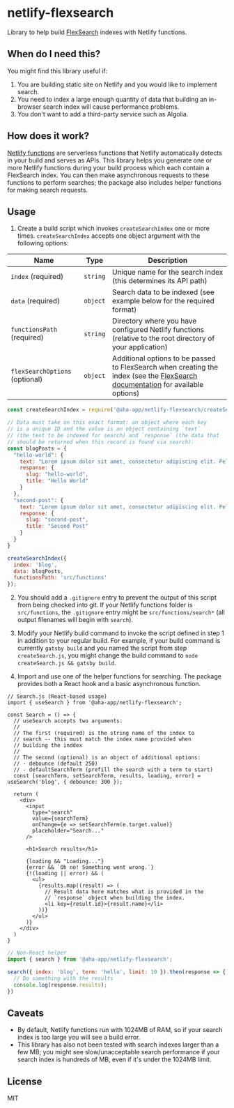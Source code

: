 # netlify-flexsearch

Library to help build [FlexSearch](https://github.com/nextapps-de/flexsearch) indexes with Netlify functions.

## When do I need this?

You might find this library useful if:

1. You are building static site on Netlify and you would like to implement search.
2. You need to index a large enough quantity of data that building an in-browser search index will cause performance problems.
3. You don't want to add a third-party service such as Algolia.

## How does it work?

[Netlify functions](https://www.netlify.com/products/functions) are serverless functions that Netlify automatically detects in your build and serves as APIs. This library helps you generate one or more Netlify functions during your build process which each contain a FlexSearch index. You can then make asynchronous requests to these functions to perform searches; the package also includes helper functions for making search requests.

## Usage

1. Create a build script which invokes `createSearchIndex` one or more times. `createSearchIndex` accepts one object argument with the following options:

| Name | Type | Description |
| --- | --- | --- |
| `index` (required) | `string` | Unique name for the search index (this determines its API path) |
| `data` (required) | `object` | Search data to be indexed (see example below for the required format) |
| `functionsPath` (required) | `string` | Directory where you have configured Netlify functions (relative to the root directory of your application) |
| `flexSearchOptions` (optional) | `object` | Additional options to be passed to FlexSearch when creating the index (see the [FlexSearch documentation](https://github.com/nextapps-de/flexsearch#flexsearch.create) for available options) |

```javascript
const createSearchIndex = require('@aha-app/netlify-flexsearch/createSearchIndex');

// Data must take on this exact format: an object where each key
// is a unique ID and the value is an object containing `text`
// (the text to be indexed for search) and `response` (the data that
// should be returned when this record is found via search).
const blogPosts = {
  "hello-world": {
    text: "Lorem ipsum dolor sit amet, consectetur adipiscing elit. Pellentesque augue odio, accumsan eu turpis et, fermentum pellentesque justo.",
    response: {
      slug: "hello-world",
      title: "Hello World"
    }
  },
  "second-post": {
    text: "Lorem ipsum dolor sit amet, consectetur adipiscing elit. Pellentesque augue odio, accumsan eu turpis et, fermentum pellentesque justo.",
    response: {
      slug: "second-post",
      title: "Second Post"
    }
  }
}

createSearchIndex({
  index: 'blog',
  data: blogPosts,
  functionsPath: 'src/functions'
});
```

2. You should add a `.gitignore` entry to prevent the output of this script from being checked into git. If your Netlify functions folder is `src/functions`, the `.gitignore` entry might be `src/functions/search*` (all output filenames will begin with `search`).

3. Modify your Netlify build command to invoke the script defined in step 1 in addition to your regular build. For example, if your build command is currently `gatsby build` and you named the script from step ` createSearch.js`, you might change the build command to `node createSearch.js && gatsby build`.

4. Import and use one of the helper functions for searching. The package provides both a React hook and a basic asynchronous function.

```
// Search.js (React-based usage)
import { useSearch } from '@aha-app/netlify-flexsearch';

const Search = () => {
  // useSearch accepts two arguments:
  // 
  // The first (required) is the string name of the index to
  // search -- this must match the index name provided when
  // building the inddex
  // 
  // The second (optional) is an object of additional options:
  // - debounce (default 250)
  // - defaultSearchTerm (prefill the search with a term to start)
  const [searchTerm, setSearchTerm, results, loading, error] = useSearch('blog', { debounce: 300 });

  return (
    <div>
      <input
        type="search"
        value={searchTerm}
        onChange={e => setSearchTerm(e.target.value)}
        placeholder="Search..."
      />

      <h1>Search results</h1>

      {loading && "Loading..."}
      {error && `Oh no! Something went wrong.`}
      {!(loading || error) && (
        <ul>
          {results.map((result) => (
            // Result data here matches what is provided in the
            // `response` object when building the index.
            <li key={result.id}>{result.name}</li>
          ))}
        </ul>
      )}
    </div>
  )
}
```

```javascript
// Non-React helper
import { search } from '@aha-app/netlify-flexsearch';

search({ index: 'blog', term: 'hello', limit: 10 }).then(response => {
  // Do something with the results
  console.log(response.results);
})
```

## Caveats

* By default, Netlify functions run with 1024MB of RAM, so if your search index is too large you will see a build error.
* This library has also not been tested with search indexes larger than a few MB; you might see slow/unacceptable search performance if your search index is hundreds of MB, even if it's under the 1024MB limit.

## License

MIT
